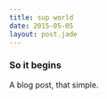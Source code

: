 ```yaml
---
title: sup world
date: 2015-05-05
layout: post.jade
---
```


### So it begins

A blog post, that simple.
